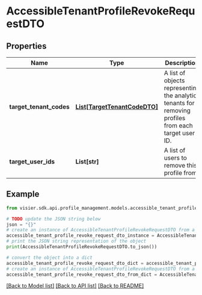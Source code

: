 # AccessibleTenantProfileRevokeRequestDTO


## Properties

Name | Type | Description | Notes
------------ | ------------- | ------------- | -------------
**target_tenant_codes** | [**List[TargetTenantCodeDTO]**](TargetTenantCodeDTO.md) | A list of objects representing the  analytic tenants for removing profiles from each target user ID. | [optional] 
**target_user_ids** | **List[str]** | A list of users to remove this profile from. | [optional] 

## Example

```python
from visier.sdk.api.profile_management.models.accessible_tenant_profile_revoke_request_dto import AccessibleTenantProfileRevokeRequestDTO

# TODO update the JSON string below
json = "{}"
# create an instance of AccessibleTenantProfileRevokeRequestDTO from a JSON string
accessible_tenant_profile_revoke_request_dto_instance = AccessibleTenantProfileRevokeRequestDTO.from_json(json)
# print the JSON string representation of the object
print(AccessibleTenantProfileRevokeRequestDTO.to_json())

# convert the object into a dict
accessible_tenant_profile_revoke_request_dto_dict = accessible_tenant_profile_revoke_request_dto_instance.to_dict()
# create an instance of AccessibleTenantProfileRevokeRequestDTO from a dict
accessible_tenant_profile_revoke_request_dto_from_dict = AccessibleTenantProfileRevokeRequestDTO.from_dict(accessible_tenant_profile_revoke_request_dto_dict)
```
[[Back to Model list]](../README.md#documentation-for-models) [[Back to API list]](../README.md#documentation-for-api-endpoints) [[Back to README]](../README.md)


